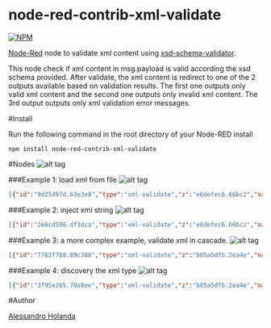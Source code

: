 node-red-contrib-xml-validate
=============================

[![NPM](https://nodei.co/npm/node-red-contrib-xml-validate.png)](https://nodei.co/npm/node-red-contrib-xml-validate/)

[Node-Red][1] node to validate xml content using [xsd-schema-validator][2].

This node check if xml content in msg.payload is valid according the xsd schema provided. After validate,  the xml content is redirect to one of the 2 outputs available based on validation results. The first one outputs only valid xml content and the second one outputs only invalid xml content. The 3rd output outputs only xml validation error messages.

#Install

Run the following command in the root directory of your Node-RED install

    npm install node-red-contrib-xml-validate


#Nodes
![alt tag](https://raw.githubusercontent.com/alessh/node-red-contrib-xml-validate/master/node.png)

###Example 1: load xml from file 
![alt tag](https://raw.githubusercontent.com/alessh/node-red-contrib-xml-validate/master/flow1.png)
```json
[{"id":"9d25497d.63e3e8","type":"xml-validate","z":"e6defec6.66bc2","name":"validate schema from file \"people.xsd\"","filename":"node_modules\\node-red-contrib-xml-validate\\people.xsd","x":677,"y":259,"wires":[["3c05fbc3.d6cca4"],["dde5ae24.4474a"],["63f3c37a.94c41c"]]},{"id":"3c05fbc3.d6cca4","type":"debug","z":"e6defec6.66bc2","name":"valid xml","active":true,"console":"false","complete":"payload","x":1027,"y":199,"wires":[]},{"id":"63f3c37a.94c41c","type":"debug","z":"e6defec6.66bc2","name":"error results","active":true,"console":"false","complete":"payload","x":1037,"y":319,"wires":[]},{"id":"8c9d41f8.0aa28","type":"inject","z":"e6defec6.66bc2","name":"trigger","topic":"","payload":"","payloadType":"date","repeat":"","crontab":"","once":false,"x":97,"y":99,"wires":[["62aac75a.c0baf8"]]},{"id":"62aac75a.c0baf8","type":"file in","z":"e6defec6.66bc2","name":"from xml file \"people.xml\"","filename":"node_modules\\node-red-contrib-xml-validate\\people.xml","format":"utf8","x":337,"y":179,"wires":[["9d25497d.63e3e8"]]},{"id":"dde5ae24.4474a","type":"debug","z":"e6defec6.66bc2","name":"invalid xml","active":true,"console":"false","complete":"true","x":1037,"y":259,"wires":[]}]
```
###Example 2: inject xml string
![alt tag](https://raw.githubusercontent.com/alessh/node-red-contrib-xml-validate/master/flow2.png)
```json
[{"id":"2e6cd596.df3dca","type":"xml-validate","z":"e6defec6.66bc2","name":"","filename":"node_modules\\node-red-contrib-xml-validate\\pet.xsd","x":610,"y":615,"wires":[["5765c4e.840c63c"],["b18f315e.3f49f"],["2a40200a.a8fc6"]]},{"id":"5765c4e.840c63c","type":"debug","z":"e6defec6.66bc2","name":"this xml is valid","active":true,"console":"false","complete":"payload","x":880,"y":555,"wires":[]},{"id":"202f02bf.1751ce","type":"inject","z":"e6defec6.66bc2","name":"xml snippet","topic":"","payload":"<?xml version=\"1.0\"?> <pet><name>Tom</name></pet>","payloadType":"str","repeat":"","crontab":"","once":false,"x":350,"y":615,"wires":[["2e6cd596.df3dca"]]},{"id":"b18f315e.3f49f","type":"debug","z":"e6defec6.66bc2","name":"this xml is not valid","active":true,"console":"false","complete":"payload","x":890,"y":615,"wires":[]},{"id":"2a40200a.a8fc6","type":"debug","z":"e6defec6.66bc2","name":"validation errors","active":true,"console":"false","complete":"payload","x":880,"y":675,"wires":[]}]
```
###Example 3: a more complex example, validate xml in cascade.
![alt tag](https://raw.githubusercontent.com/alessh/node-red-contrib-xml-validate/master/flow3.png)
```json
[{"id":"7762f7b8.89c388","type":"xml-validate","z":"b85a5dfb.2ea4e","name":"validate schema from file \"people.xsd\"","filename":"node_modules\\node-red-contrib-xml-validate\\people.xsd","x":550,"y":1160,"wires":[["fb420bb6.8e03b8"],["471db0c2.b9ef8"],["a96f46f0.10b888"]]},{"id":"fb420bb6.8e03b8","type":"debug","z":"b85a5dfb.2ea4e","name":"valid xml","active":true,"console":"false","complete":"payload","x":1160,"y":980,"wires":[]},{"id":"a96f46f0.10b888","type":"debug","z":"b85a5dfb.2ea4e","name":"error results","active":true,"console":"false","complete":"true","x":1170,"y":1340,"wires":[]},{"id":"88bbf37a.7cae3","type":"inject","z":"b85a5dfb.2ea4e","name":"trigger","topic":"","payload":"","payloadType":"date","repeat":"","crontab":"","once":false,"x":130,"y":900,"wires":[["556e0b3e.ee5744"]]},{"id":"556e0b3e.ee5744","type":"file in","z":"b85a5dfb.2ea4e","name":"from xml file \"note.xml\"","filename":"node_modules\\node-red-contrib-xml-validate\\note.xml","format":"utf8","x":250,"y":1040,"wires":[["7762f7b8.89c388"]]},{"id":"8bf2789.22e1b88","type":"debug","z":"b85a5dfb.2ea4e","name":"certainly invalid xml","active":true,"console":"false","complete":"true","x":1190,"y":1160,"wires":[]},{"id":"471db0c2.b9ef8","type":"xml-validate","z":"b85a5dfb.2ea4e","name":"try another schema","filename":"node_modules\\node-red-contrib-xml-validate\\note.xsd","x":910,"y":1160,"wires":[["fb420bb6.8e03b8"],["8bf2789.22e1b88"],["a96f46f0.10b888"]]}]
```
###Example 4: discovery the xml type
![alt tag](https://raw.githubusercontent.com/alessh/node-red-contrib-xml-validate/master/flow4.png)
```json
[{"id":"3f95e2b5.78a8ee","type":"xml-validate","z":"b85a5dfb.2ea4e","name":"check for people.xsd","filename":"node_modules\\node-red-contrib-xml-validate\\people.xsd","x":500,"y":1760,"wires":[["997a9ef1.0ffad"],["1848cabd.a06ec5"],["86c55fe5.e93f7"]]},{"id":"997a9ef1.0ffad","type":"debug","z":"b85a5dfb.2ea4e","name":"its a xml of type \"people\"","active":true,"console":"false","complete":"payload","x":790,"y":1660,"wires":[]},{"id":"86c55fe5.e93f7","type":"debug","z":"b85a5dfb.2ea4e","name":"error results","active":true,"console":"false","complete":"true","x":990,"y":1900,"wires":[]},{"id":"5dec8101.e932d","type":"inject","z":"b85a5dfb.2ea4e","name":"inject valid xml","topic":"","payload":"<?xml version=\"1.0\"?> <pet><name>Tom</name></pet>","payloadType":"str","repeat":"","crontab":"","once":false,"x":260,"y":1660,"wires":[["3f95e2b5.78a8ee"]]},{"id":"b4f9c76f.acab28","type":"debug","z":"b85a5dfb.2ea4e","name":"its a xml of type \"note\"","active":true,"console":"false","complete":"true","x":1060,"y":1720,"wires":[]},{"id":"1848cabd.a06ec5","type":"xml-validate","z":"b85a5dfb.2ea4e","name":"check for note.xsd","filename":"node_modules\\node-red-contrib-xml-validate\\note.xsd","x":770,"y":1760,"wires":[["b4f9c76f.acab28"],["626ef524.98908c"],["86c55fe5.e93f7"]]},{"id":"626ef524.98908c","type":"xml-validate","z":"b85a5dfb.2ea4e","name":"check just a well formed xml","filename":"node_modules\\node-red-contrib-xml-validate\\pet.xsd","x":1080,"y":1800,"wires":[["85f3937.5be287"],[],["312ff3d.c30c70c"]]},{"id":"85f3937.5be287","type":"debug","z":"b85a5dfb.2ea4e","name":"xml of type 'unknow'","active":true,"console":"false","complete":"true","x":1360,"y":1720,"wires":[]},{"id":"312ff3d.c30c70c","type":"debug","z":"b85a5dfb.2ea4e","name":"this is not a valid xml","active":true,"console":"false","complete":"true","x":1360,"y":1860,"wires":[]}]
```
#Author

[Alessandro Holanda][3]


[1]:http://nodered.org
[2]:https://www.npmjs.com/package/xsd-schema-validator
[3]:https://github.com/alessh